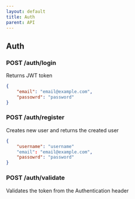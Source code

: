 ```yaml
---
layout: default
title: Auth 
parent: API 
---
```


## Auth

### POST /auth/login

Returns JWT token

```json
{
	"email": "email@example.com",
	"passowrd": "password"
}
```

### POST /auth/register

Creates new user and returns the created user

```json
{
	"username": "username"
	"email": "email@example.com",
	"passowrd": "password"
}
```

### POST /auth/validate

Validates the token from the Authentication header